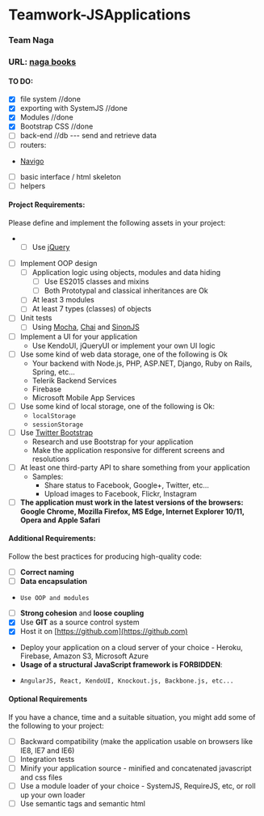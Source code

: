 # Teamwork-JSApplications
### Team Naga

### URL: [naga books](https://naga-389d5.firebaseapp.com/)

#### TO DO:
- [x] file system //done
- [x] exporting with SystemJS //done
- [x] Modules //done
- [x] Bootstrap CSS //done
- [ ] back-end //db --- send and retrieve data
- [ ] routers: 
* [Navigo](https://github.com/krasimir/navigo)
- [ ] basic interface / html skeleton
- [ ] helpers 

#### Project Requirements:
Please define and implement the following assets in your project:
- - [ ] Use [jQuery](https://jquery.com/)
- [ ] Implement OOP design
  - [ ] Application logic using objects, modules and data hiding
    - [ ] Use ES2015 classes and mixins
    - [ ] Both Prototypal and classical inheritances are Ok
  - [ ] At least 3 modules
  - [ ] At least 7 types (classes) of objects
- [ ] Unit tests
  - [ ] Using [Mocha](https://mochajs.org/), [Chai](http://chaijs.com/) and [SinonJS](http://sinonjs.org/)
- [ ] Implement a UI for your application
  - Use KendoUI, jQueryUI or implement your own UI logic
- [ ] Use some kind of web data storage, one of the following is Ok
  - Your backend with Node.js, PHP, ASP.NET, Django, Ruby on Rails, Spring, etc...
  - Telerik Backend Services
  - Firebase
  - Microsoft Mobile App Services
- [ ] Use some kind of local storage, one of the following is Ok:
  - `localStorage`
  - `sessionStorage`
- [ ] Use [Twitter Bootstrap](https://getbootstrap.com/)
  - Research and use Bootstrap for your application
  - Make the application responsive for different screens and resolutions
- [ ] At least one third-party API to share something from your application
  - Samples:
    - Share status to Facebook, Google+, Twitter, etc...
    - Upload images to Facebook, Flickr, Instagram
- [ ]   **The application must work in the latest versions of the browsers: Google Chrome, Mozilla Firefox, MS Edge, Internet Explorer 10/11, Opera and Apple Safari**

####  Additional Requirements:
Follow the best practices for producing high-quality code:
- [ ]   **Correct naming**
- [ ]   **Data encapsulation**
  -     Use OOP and modules
- [ ]   **Strong cohesion** and **loose coupling**
- [x]   Use **GIT** as a source control system
- [x]   Host it on [https://github.com](https://github.com)
-   Deploy your application on a cloud server of your choice - Heroku, Firebase, Amazon S3, Microsoft Azure
-   **Usage of a structural JavaScript framework is FORBIDDEN**:
  -     AngularJS, React, KendoUI, Knockout.js, Backbone.js, etc...

####  Optional Requirements
If you have a chance, time and a suitable situation, you might add some of the following to your project:
- [ ]   Backward compatibility (make the application usable on browsers like IE8, IE7 and IE6)
- [ ]   Integration tests
- [ ]   Minify your application source - minified and concatenated javascript and css files
- [ ]   Use a module loader of your choice - SystemJS, RequireJS, etc, or roll up your own loader
- [ ]   Use semantic tags and semantic html
